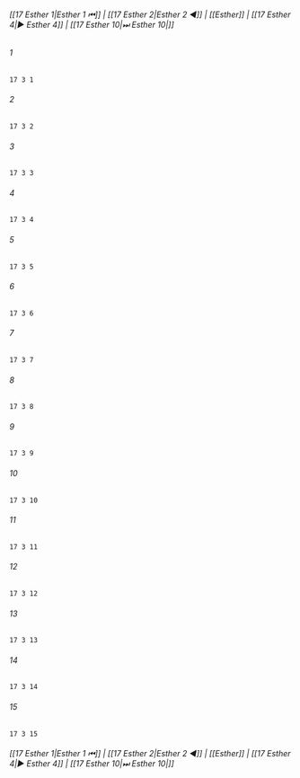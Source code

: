 
###### [[17 Esther 1|Esther 1 ⏮]] | [[17 Esther 2|Esther 2 ◀]] | [[Esther]] | [[17 Esther 4|▶ Esther 4]] | [[17 Esther 10|⏭ Esther 10|]]

###### 1
``` verse
17 3 1 
```
###### 2
``` verse
17 3 2 
```
###### 3
``` verse
17 3 3 
```
###### 4
``` verse
17 3 4 
```
###### 5
``` verse
17 3 5 
```
###### 6
``` verse
17 3 6 
```
###### 7
``` verse
17 3 7 
```
###### 8
``` verse
17 3 8 
```
###### 9
``` verse
17 3 9 
```
###### 10
``` verse
17 3 10 
```
###### 11
``` verse
17 3 11 
```
###### 12
``` verse
17 3 12 
```
###### 13
``` verse
17 3 13 
```
###### 14
``` verse
17 3 14 
```
###### 15
``` verse
17 3 15 
```

###### [[17 Esther 1|Esther 1 ⏮]] | [[17 Esther 2|Esther 2 ◀]] | [[Esther]] | [[17 Esther 4|▶ Esther 4]] | [[17 Esther 10|⏭ Esther 10|]]


